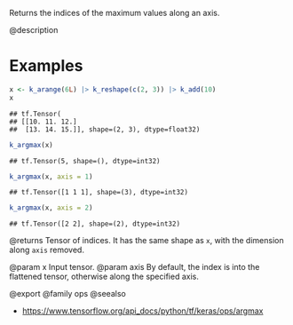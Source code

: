 Returns the indices of the maximum values along an axis.

@description

# Examples

```r
x <- k_arange(6L) |> k_reshape(c(2, 3)) |> k_add(10)
x
```

```
## tf.Tensor(
## [[10. 11. 12.]
##  [13. 14. 15.]], shape=(2, 3), dtype=float32)
```

```r
k_argmax(x)
```

```
## tf.Tensor(5, shape=(), dtype=int32)
```

```r
k_argmax(x, axis = 1)
```

```
## tf.Tensor([1 1 1], shape=(3), dtype=int32)
```

```r
k_argmax(x, axis = 2)
```

```
## tf.Tensor([2 2], shape=(2), dtype=int32)
```

@returns
Tensor of indices. It has the same shape as `x`, with the dimension
along `axis` removed.

@param x Input tensor.
@param axis By default, the index is into the flattened tensor, otherwise
    along the specified axis.

@export
@family ops
@seealso
+ <https://www.tensorflow.org/api_docs/python/tf/keras/ops/argmax>
